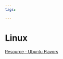 ```yaml
---
tags:

---
```

# Linux

[Resource - Ubuntu Flavors](https://www.tutorialspoint.com/ubuntu/ubuntu_flavors.htm)  
